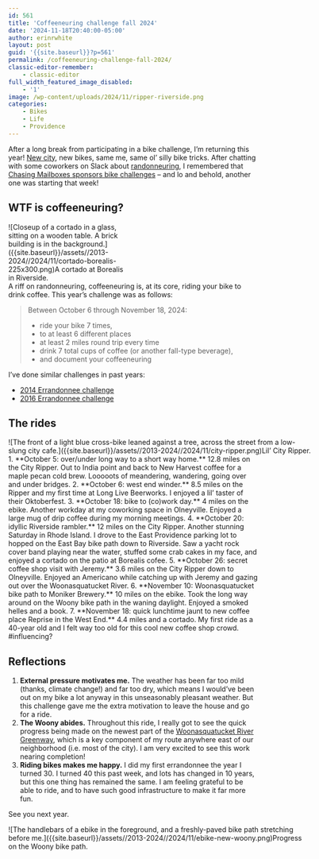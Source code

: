 ```yaml
---
id: 561
title: 'Coffeeneuring challenge fall 2024'
date: '2024-11-18T20:40:00-05:00'
author: erinrwhite
layout: post
guid: '{{site.baseurl}}?p=561'
permalink: /coffeeneuring-challenge-fall-2024/
classic-editor-remember:
    - classic-editor
full_width_featured_image_disabled:
    - '1'
image: /wp-content/uploads/2024/11/ripper-riverside.png
categories:
    - Bikes
    - Life
    - Providence
---
```


After a long break from participating in a bike challenge, I’m returning this year! [New city]({{site.baseurl}}a-bit-of-an-update/), new bikes, same me, same ol’ silly bike tricks. After chatting with some coworkers on Slack about [randonneuring](https://en.wikipedia.org/wiki/Randonneuring), I remembered that [Chasing Mailboxes sponsors bike challenges](https://chasingmailboxes.com/2024/09/30/coffeeneuring-challenge-2024-the-year-of-small-wins/) – and lo and behold, another one was starting that week!

## WTF is coffeeneuring?

<div class="wp-caption alignright" id="attachment_567" style="width: 235px">![Closeup of a cortado in a glass, sitting on a wooden table. A brick building is in the background.]({{site.baseurl}}/assets//2013-2024//2024/11/cortado-borealis-225x300.png)A cortado at Borealis in Riverside.

</div>A riff on randonneuring, coffeeneuring is, at its core, riding your bike to drink coffee. This year’s challenge was as follows:

> Between October 6 through November 18, 2024:
> 
> - ride your bike 7 times,
> - to at least 6 different places
> - at least 2 miles round trip every time
> - drink 7 total cups of coffee (or another fall-type beverage),
> - and document your coffeeneuring

I’ve done similar challenges in past years:

- [2014 Errandonnee challenge]({{site.baseurl}}errandonnee-winter-bike-challenge/)
- [2016 Errandonnee challenge]({{site.baseurl}}2016-errandonnee-challenge-handled-it/)

## The rides

<div class="wp-caption aligncenter" id="attachment_575" style="width: 610px">![The front of a light blue cross-bike leaned against a tree, across the street from a low-slung city cafe.]({{site.baseurl}}/assets//2013-2024//2024/11/city-ripper.png)Lil’ City Ripper.

</div>1. **October 5: over/under long way to a short way home.** 12.8 miles on the City Ripper. Out to India point and back to New Harvest coffee for a maple pecan cold brew. Looooots of meandering, wandering, going over and under bridges.
2. **October 6: west end winder.** 8.5 miles on the Ripper and my first time at Long Live Beerworks. I enjoyed a lil’ taster of their Oktoberfest.
3. **October 18: bike to (co)work day.** 4 miles on the ebike. Another workday at my coworking space in Olneyville. Enjoyed a large mug of drip coffee during my morning meetings.
4. **October 20: idyllic Riverside rambler.** 12 miles on the City Ripper. Another stunning Saturday in Rhode Island. I drove to the East Providence parking lot to hopped on the East Bay bike path down to Riverside. Saw a yacht rock cover band playing near the water, stuffed some crab cakes in my face, and enjoyed a cortado on the patio at Borealis cofee.
5. **October 26: secret coffee shop visit with Jeremy.** 3.6 miles on the City Ripper down to Olneyville. Enjoyed an Americano while catching up with Jeremy and gazing out over the Woonasquatucket River.
6. **November 10: Woonasquatucket bike path to Moniker Brewery.** 10 miles on the ebike. Took the long way around on the Woony bike path in the waning daylight. Enjoyed a smoked helles and a book.
7. **November 18: quick lunchtime jaunt to new coffee place Reprise in the West End.** 4.4 miles and a cortado. My first ride as a 40-year old and I felt way too old for this cool new coffee shop crowd. #influencing?

## Reflections

1. **External pressure motivates me.** The weather has been far too mild (thanks, climate change!) and far too dry, which means I would’ve been out on my bike a lot anyway in this unseasonably pleasant weather. But this challenge gave me the extra motivation to leave the house and go for a ride.
2. **The Woony abides.** Throughout this ride, I really got to see the quick progress being made on the newest part of the [Woonasquatucket River Greenway](https://wrwc.org/portfolio/kinsley-avenue-promenade-street-greenway-project/), which is a key component of my route anywhere east of our neighborhood (i.e. most of the city). I am very excited to see this work nearing completion!
3. **Riding bikes makes me happy.** I did my first errandonnee the year I turned 30. I turned 40 this past week, and lots has changed in 10 years, but this one thing has remained the same. I am feeling grateful to be able to ride, and to have such good infrastructure to make it far more fun.

See you next year.

<div class="wp-caption aligncenter" id="attachment_568" style="width: 610px">![The handlebars of a ebike in the foreground, and a freshly-paved bike path stretching before me.]({{site.baseurl}}/assets//2013-2024//2024/11/ebike-new-woony.png)Progress on the Woony bike path.

</div>